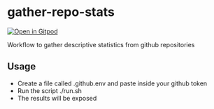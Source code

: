 # gather-repo-stats

[![Open in Gitpod](https://gitpod.io/button/open-in-gitpod.svg)](https://gitpod.io/#https://github.com/sellisd/gather-repo-stats)

Workflow to gather descriptive statistics from github repositories

## Usage

- Create a file called .github.env and paste inside your github token
- Run the script ./run.sh
- The results will be exposed 